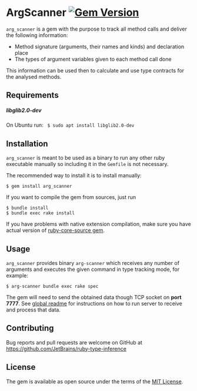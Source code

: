 # ArgScanner [![Gem Version](https://badge.fury.io/rb/arg_scanner.svg)](https://badge.fury.io/rb/arg_scanner)

`arg_scanner` is a gem with the purpose to track all method calls and
deliver the following information:

* Method signature (arguments, their names and kinds) and declaration place
* The types of argument variables given to each method call done

This information can be used then to calculate and use type contracts
for the analysed methods.

## Requirements

##### libglib2.0-dev

On Ubuntu run: ` $ sudo apt install libglib2.0-dev` 

## Installation

`arg_scanner` is meant to be used as a binary to run any other ruby executable
manually so including it in the `Gemfile` is not necessary.

The recommended way to install it is to install manually:

    $ gem install arg_scanner
    
If you want to compile the gem from sources, just run
    
    $ bundle install
    $ bundle exec rake install
    
If you have problems with native extension compilation, make sure you have
actual version of [ruby-core-source gem](https://github.com/os97673/debase-ruby_core_source). 

## Usage

`arg_scanner` provides binary `arg-scanner` which receives any number of
arguments and executes the given command in type tracking mode,
for example:

    $ arg-scanner bundle exec rake spec
    
The gem will need to send the obtained data though TCP socket on **port 7777**.
See [global readme](../README.md) for instructions on how to run server
to receive and process that data.

## Contributing

Bug reports and pull requests are welcome on GitHub at https://github.com/JetBrains/ruby-type-inference

## License

The gem is available as open source under the terms of the [MIT License](http://opensource.org/licenses/MIT).

